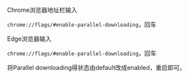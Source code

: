 Chrome浏览器地址栏输入

`chrome://flags/#enable-parallel-downloading`，回车

Edge浏览器输入

`chrome://flags/#enable-parallel-downloading`，回车

将Parallel downloading得状态由default改成enabled，重启即可。